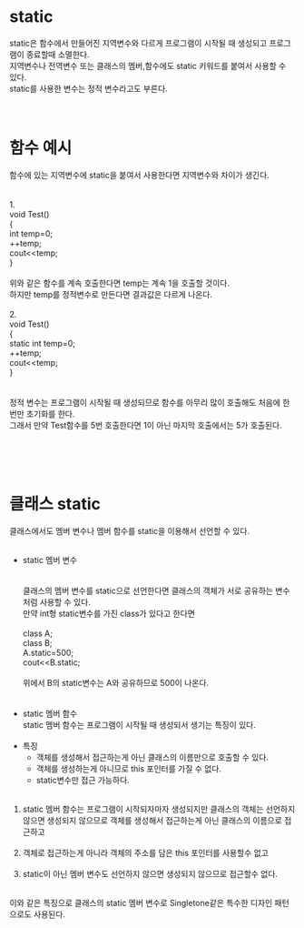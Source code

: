 static
==================
static은 함수에서 만들어진 지역변수와 다르게 프로그램이 시작될 때 생성되고 프로그램이 종료할때 소멸한다.  
지역변수나 전역변수 또는 클래스의 멤버,함수에도 static 키워드를 붙여서 사용할 수 있다.  
static를 사용한 변수는 정적 변수라고도 부른다.  
<br><br>

함수 예시
=================
함수에 있는 지역변수에 static을 붙여서 사용한다면 지역변수와 차이가 생긴다.  
<br><br>
1.  
void Test()  
{  
  int temp=0;  
  ++temp;  
  cout<<temp;  
}
<br><br>
위와 같은 함수를 계속 호출한다면 temp는 계속 1을 호출할 것이다.  
하지만 temp를 정적변수로 만든다면 결과값은 다르게 나온다.
<br><br>
2.  
void Test()  
{  
  static int temp=0;  
  ++temp;  
  cout<<temp;  
}
<br><br>  
정적 변수는 프로그램이 시작될 때 생성되므로 함수를 아무리 많이 호출해도 처음에 한번만 초기화를 한다.  
그래서 만약 Test함수를 5번 호출한다면 1이 아닌 마지막 호출에서는 5가 호출된다.  

<br><br>
클래스 static
==========================
클래스에서도 멤버 변수나 멤버 함수를 static을 이용해서 선언할 수 있다.  <br><br>

  * static 멤버 변수  
<br><br>
클래스의 멤버 변수를 static으로 선언한다면 클래스의 객체가 서로 공유하는 변수처럼 사용할 수 있다.  
만약 int형 static변수를 가진 class가 있다고 한다면
<br><br>
class A;  
class B;  
A.static=500;  
cout<<B.static;
<br><br>
위에서 B의 static변수는 A와 공유하므로 500이 나온다.  
<br><br>
  * static 멤버 함수  
  static 멤버 함수는 프로그램이 시작될 때 생성되서 생기는 특징이 있다.  <br><br>
  * 특징
    * 객체를 생성해서 접근하는게 아닌 클래스의 이름만으로 호출할 수 있다.
    * 객체를 생성하는게 아니므로 this 포인터를 가질 수 없다.  
    * static변수만 접근 가능하다.
<br><br>

1. static 멤버 함수는 프로그램이 시작되자마자 생성되지만 클래스의 객체는 선언하지 않으면 생성되지 않으므로 객체를 생성해서 접근하는게 아닌 클래스의 이름으로 접근하고  <br><br>
2. 객체로 접근하는게 아니라 객체의 주소를 담은 this 포인터를 사용할수 없고<br><br>
3. static이 아닌 멤버 변수도 선언하지 않으면 생성되지 않으므로 접근할수 없다.  <br><br>

이와 같은 특징으로 클래스의 static 멤버 변수로 Singletone같은 특수한 디자인 패턴으로도 사용된다.
